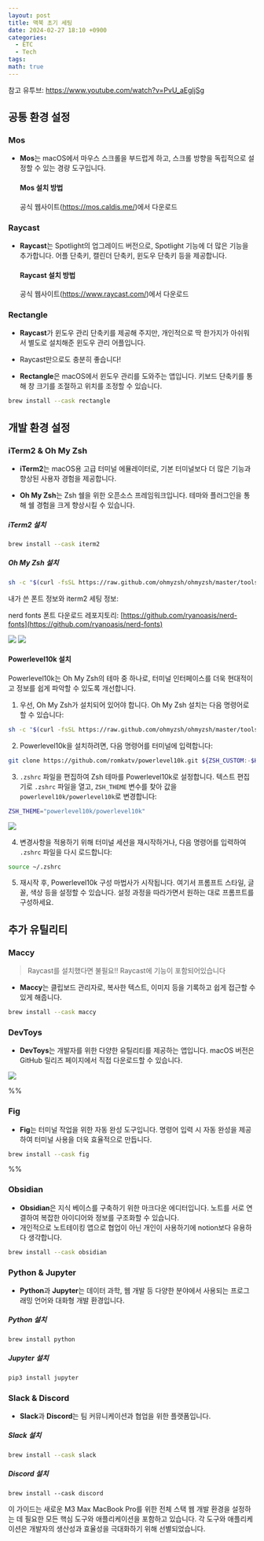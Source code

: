 ```yaml
---
layout: post
title: 맥북 초기 세팅
date: 2024-02-27 18:10 +0900
categories:
  - ETC
  - Tech
tags: 
math: true
---
```

참고 유투브: https://www.youtube.com/watch?v=PvU_aEgIjSg

## 공통 환경 설정

### Mos

- **Mos**는 macOS에서 마우스 스크롤을 부드럽게 하고, 스크롤 방향을 독립적으로 설정할 수 있는 경량 도구입니다.


	#### Mos 설치 방법
	공식 웹사이트(https://mos.caldis.me/)에서 다운로드

### Raycast

- **Raycast**는 Spotlight의 업그레이드 버전으로, Spotlight 기능에 더 많은 기능을 추가합니다. 어플 단축키, 캘린더 단축키, 윈도우 단축키 등을 제공합니다.

	#### Raycast 설치 방법 
	공식 웹사이트(https://www.raycast.com/)에서 다운로드

### Rectangle
- **Raycast**가 윈도우 관리 단축키를 제공해 주지만, 개인적으로 딱 한가지가 아쉬워서 별도로 설치해준 윈도우 관리 어플입니다.
- Raycast만으로도 충분히 좋습니다!

- **Rectangle**은 macOS에서 윈도우 관리를 도와주는 앱입니다. 키보드 단축키를 통해 창 크기를 조절하고 위치를 조정할 수 있습니다.

```sh
brew install --cask rectangle
```

## 개발 환경 설정

### iTerm2 & Oh My Zsh

- **iTerm2**는 macOS용 고급 터미널 에뮬레이터로, 기본 터미널보다 더 많은 기능과 향상된 사용자 경험을 제공합니다.
    
- **Oh My Zsh**는 Zsh 쉘을 위한 오픈소스 프레임워크입니다. 테마와 플러그인을 통해 쉘 경험을 크게 향상시킬 수 있습니다.

##### iTerm2 설치 
```sh
brew install --cask iterm2 
```

##### Oh My Zsh 설치 
```sh
sh -c "$(curl -fsSL https://raw.github.com/ohmyzsh/ohmyzsh/master/tools/install.sh)"
```


내가 쓴 폰트 정보와 iterm2 세팅 정보:

nerd fonts 폰트 다운로드 레포지토리: [https://github.com/ryanoasis/nerd-fonts](https://github.com/ryanoasis/nerd-fonts)

![](https://i.imgur.com/xAdSCdN.png)
![](https://i.imgur.com/TPVJXg6.png)


#### Powerlevel10k 설치

Powerlevel10k는 Oh My Zsh의 테마 중 하나로, 터미널 인터페이스를 더욱 현대적이고 정보를 쉽게 파악할 수 있도록 개선합니다.

1. 우선, Oh My Zsh가 설치되어 있어야 합니다. Oh My Zsh 설치는 다음 명령어로 할 수 있습니다:
```sh
sh -c "$(curl -fsSL https://raw.github.com/ohmyzsh/ohmyzsh/master/tools/install.sh)"
```

2. Powerlevel10k을 설치하려면, 다음 명령어를 터미널에 입력합니다:
```sh
git clone https://github.com/romkatv/powerlevel10k.git ${ZSH_CUSTOM:-$HOME/.oh-my-zsh/custom}/themes/powerlevel10k
```

3. `.zshrc` 파일을 편집하여 Zsh 테마를 Powerlevel10k로 설정합니다. 텍스트 편집기로 `.zshrc` 파일을 열고, `ZSH_THEME` 변수를 찾아 값을 `powerlevel10k/powerlevel10k`로 변경합니다:

```sh
ZSH_THEME="powerlevel10k/powerlevel10k"
```

![](https://i.imgur.com/Lwng3eV.png)


4. 변경사항을 적용하기 위해 터미널 세션을 재시작하거나, 다음 명령어를 입력하여 `.zshrc` 파일을 다시 로드합니다:

```sh
source ~/.zshrc
```

5. 재시작 후, Powerlevel10k 구성 마법사가 시작됩니다. 여기서 프롬프트 스타일, 글꼴, 색상 등을 설정할 수 있습니다. 설정 과정을 따라가면서 원하는 대로 프롬프트를 구성하세요.


## 추가 유틸리티

### Maccy

> Raycast를 설치했다면 불필요!! Raycast에 기능이 포함되어있습니다

- **Maccy**는 클립보드 관리자로, 복사한 텍스트, 이미지 등을 기록하고 쉽게 접근할 수 있게 해줍니다.

```sh
brew install --cask maccy
```

### DevToys

- **DevToys**는 개발자를 위한 다양한 유틸리티를 제공하는 앱입니다. macOS 버전은 GitHub 릴리즈 페이지에서 직접 다운로드할 수 있습니다.

![](https://i.imgur.com/INA3FQf.png)


%% 
### Fig

- **Fig**는 터미널 작업을 위한 자동 완성 도구입니다. 명령어 입력 시 자동 완성을 제공하여 터미널 사용을 더욱 효율적으로 만듭니다.

```sh
brew install --cask fig
```
 %%

### Obsidian

- **Obsidian**은 지식 베이스를 구축하기 위한 마크다운 에디터입니다. 노트를 서로 연결하여 복잡한 아이디어와 정보를 구조화할 수 있습니다.
- 개인적으로 노트테이킹 앱으로 협업이 아닌 개인이 사용하기에 notion보다 유용하다 생각합니다.

```sh
brew install --cask obsidian
```

### Python & Jupyter

- **Python**과 **Jupyter**는 데이터 과학, 웹 개발 등 다양한 분야에서 사용되는 프로그래밍 언어와 대화형 개발 환경입니다.
##### Python 설치 
```sh
brew install python 
```

##### Jupyter 설치 
```sh
pip3 install jupyter
```


### Slack & Discord

- **Slack**과 **Discord**는 팀 커뮤니케이션과 협업을 위한 플랫폼입니다.

##### Slack 설치 
```sh
brew install --cask slack 
```

##### Discord 설치 
```
brew install --cask discord
```



이 가이드는 새로운 M3 Max MacBook Pro를 위한 전체 스택 웹 개발 환경을 설정하는 데 필요한 모든 핵심 도구와 애플리케이션을 포함하고 있습니다. 각 도구와 애플리케이션은 개발자의 생산성과 효율성을 극대화하기 위해 선별되었습니다.


